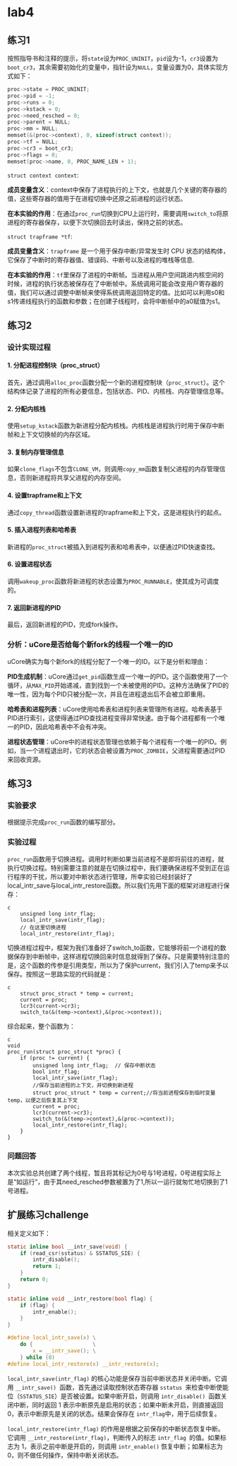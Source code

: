 #  lab4

##  练习1

按照指导书和注释的提示，将`state`设为`PROC_UNINIT`，`pid`设为-1，`cr3`设置为`boot_cr3`，其余需要初始化的变量中，指针设为`NULL`，变量设置为0，具体实现方式如下：
```c
proc->state = PROC_UNINIT;
proc->pid = -1;
proc->runs = 0;
proc->kstack = 0;
proc->need_resched = 0;
proc->parent = NULL;
proc->mm = NULL;
memset(&(proc->context), 0, sizeof(struct context));
proc->tf = NULL;
proc->cr3 = boot_cr3;
proc->flags = 0;
memset(proc->name, 0, PROC_NAME_LEN + 1);
```

`struct context context`:

**成员变量含义**：context中保存了进程执行的上下文，也就是几个关键的寄存器的值，这些寄存器的值用于在进程切换中还原之前进程的运行状态。

**在本实验的作用**：在通过`proc_run`切换到CPU上运行时，需要调用`switch_to`将原进程的寄存器保存，以便下次切换回去时读出，保持之前的状态。

`struct trapframe *tf`:


**成员变量含义**：`trapframe` 是一个用于保存中断/异常发生时 CPU 状态的结构体，它保存了中断时的寄存器值、错误码、中断号以及进程的堆栈等信息.

**在本实验的作用**：`tf`里保存了进程的中断帧。当进程从用户空间跳进内核空间的时候，进程的执行状态被保存在了中断帧中。系统调用可能会改变用户寄存器的值，我们可以通过调整中断帧来使得系统调用返回特定的值。比如可以利用s0和s1传递线程执行的函数和参数；在创建子线程时，会将中断帧中的a0赋值为s1。

## 练习2

### 设计实现过程

#### 1. 分配进程控制块（proc_struct）

首先，通过调用`alloc_proc`函数分配一个新的进程控制块（`proc_struct`）。这个结构体记录了进程的所有必要信息，包括状态、PID、内核栈、内存管理信息等。

#### 2. 分配内核栈

使用`setup_kstack`函数为新进程分配内核栈。内核栈是进程执行时用于保存中断帧和上下文切换帧的内存区域。

#### 3. 复制内存管理信息

如果`clone_flags`不包含`CLONE_VM`，则调用`copy_mm`函数复制父进程的内存管理信息，否则新进程将共享父进程的内存空间。

#### 4. 设置trapframe和上下文

通过`copy_thread`函数设置新进程的trapframe和上下文，这是进程执行的起点。

#### 5. 插入进程列表和哈希表

新进程的`proc_struct`被插入到进程列表和哈希表中，以便通过PID快速查找。

#### 6. 设置进程状态

调用`wakeup_proc`函数将新进程的状态设置为`PROC_RUNNABLE`，使其成为可调度的。

#### 7. 返回新进程的PID

最后，返回新进程的PID，完成fork操作。

### 分析：uCore是否给每个新fork的线程一个唯一的ID

uCore确实为每个新fork的线程分配了一个唯一的ID。以下是分析和理由：

 **PID生成机制**：uCore通过`get_pid`函数生成一个唯一的PID。这个函数使用了一个循环，从`MAX_PID`开始递减，直到找到一个未被使用的PID。这种方法确保了PID的唯一性，因为每个PID只被分配一次，并且在进程退出后不会被立即重用。

 **哈希表和进程列表**：uCore使用哈希表和进程列表来管理所有进程。哈希表基于PID进行索引，这使得通过PID查找进程变得非常快速。由于每个进程都有一个唯一的PID，因此哈希表中不会有冲突。

 **进程状态管理**：uCore中的进程状态管理也依赖于每个进程有一个唯一的PID。例如，当一个进程退出时，它的状态会被设置为`PROC_ZOMBIE`，父进程需要通过PID来回收资源。
 ## 练习3

### 实验要求
根据提示完成`proc_run`函数的编写部分。

### 实验过程
`proc_run`函数用于切换进程。调用时判断如果当前进程不是即将前往的进程，就执行切换过程。特别需要注意的就是在切换过程中，我们要确保进程不受到正在运行程序的干扰，所以要对中断状态进行管理，所幸实验已经封装好了local_intr_save与local_intr_restore函数。所以我们先用下面的框架对进程进行保存：

```
c
    unsigned long intr_flag;
    local_intr_save(intr_flag);
    // 在这里切换进程
    local_intr_restore(intr_flag);
```

切换进程过程中，框架为我们准备好了switch_to函数，它能够将前一个进程的数据保存到中断帧中，这样进程切换回来时信息就得到了保存。只是需要特别注意的是，这个函数的传参是引用类型，所以为了保护current，我们引入了temp来予以保存。按照这一思路实现的代码就是：

```
c
    struct proc_struct * temp = current;
    current = proc;
    lcr3(current->cr3);
    switch_to(&(temp->context),&(proc->context));
```

综合起来，整个函数为：

```
c
void
proc_run(struct proc_struct *proc) {
    if (proc != current) {
        unsigned long intr_flag;  // 保存中断状态
        bool intr_flag;
        local_intr_save(intr_flag);
        //保存当前进程的上下文，并切换到新进程
        struct proc_struct * temp = current;//将当前进程保存到临时变量 temp，以便之后恢复其上下文
        current = proc;
        lcr3(current->cr3);
        switch_to(&(temp->context),&(proc->context));
        local_intr_restore(intr_flag);
    }
}
```   

### 问题回答
本次实验总共创建了两个线程，暂且将其标记为0号与1号进程，0号进程实际上是“如运行”，由于其need_resched参数被置为了1,所以一运行就匆忙地切换到了1号进程。



## 扩展练习challenge

相关定义如下：
```c
static inline bool __intr_save(void) {
    if (read_csr(sstatus) & SSTATUS_SIE) {
        intr_disable();
        return 1;
    }
    return 0;
}

static inline void __intr_restore(bool flag) {
    if (flag) {
        intr_enable();
    }
}

#define local_intr_save(x) \
    do {                   \
        x = __intr_save(); \
    } while (0)
#define local_intr_restore(x) __intr_restore(x);
```

`local_intr_save(intr_flag)` 的核心功能是保存当前中断状态并关闭中断。它调用 `__intr_save() `函数，首先通过读取控制状态寄存器 `sstatus `来检查中断使能位（`SSTATUS_SIE`）是否被设置。如果中断开启，则调用 `intr_disable() `函数关闭中断，同时返回 1 表示中断原先是启用的状态；如果中断未开启，则直接返回 0，表示中断原先是关闭的状态。结果会保存在 `intr_flag`中，用于后续恢复。

`local_intr_restore(intr_flag)` 的作用是根据之前保存的中断状态恢复中断。它调用 `__intr_restore(intr_flag)`，判断传入的标志 `intr_flag `的值。如果标志为 1，表示之前中断是开启的，则调用 `intr_enable()` 恢复中断；如果标志为 0，则不做任何操作，保持中断关闭状态。
